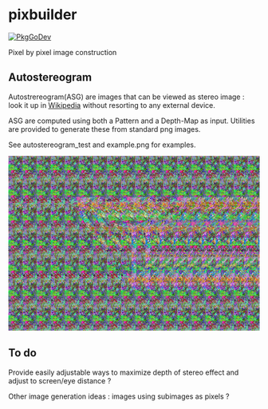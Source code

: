 # pixbuilder

[![PkgGoDev](https://pkg.go.dev/badge/github.com/xavier268/pixbuilder?tab=doc)](https://pkg.go.dev/github.com/xavier268/pixbuilder?tab=doc)

Pixel by pixel image construction


## Autostereogram

Autostrereogram(ASG) are images that can be viewed as stereo image : look it up in [Wikipedia](https://en.wikipedia.org/wiki/Autostereogram) without resorting to any external device.

ASG are computed using both a Pattern and a Depth-Map as input. Utilities are provided to generate these from standard png images.

See autostereogram_test and example.png for examples.

![](example.png)



## To do

Provide easily adjustable ways to maximize depth of stereo effect and adjust to screen/eye distance ?

Other image generation ideas : images using subimages as pixels ?
